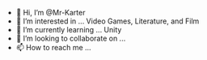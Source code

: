 - 👋 Hi, I’m @Mr-Karter
- 👀 I’m interested in ... Video Games, Literature, and Film
- 🌱 I’m currently learning ... Unity
- 💞️ I’m looking to collaborate on ...
- 📫 How to reach me ...

<!---
Mr-Karter/Mr-Karter is a ✨ special ✨ repository because its `README.md` (this file) appears on your GitHub profile.
You can click the Preview link to take a look at your changes.
--->

